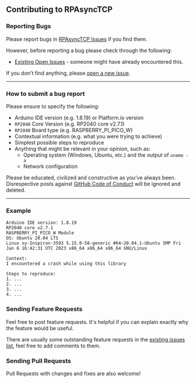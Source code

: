 ## Contributing to RPAsyncTCP

### Reporting Bugs

Please report bugs in [RPAsyncTCP Issues](https://github.com/ayushsharma82/RPAsyncTCP/issues) if you find them.

However, before reporting a bug please check through the following:

* [Existing Open Issues](https://github.com/ayushsharma82/RPAsyncTCP/issues) - someone might have already encountered this.

If you don't find anything, please [open a new issue](https://github.com/ayushsharma82/RPAsyncTCP/issues/new).

---

### How to submit a bug report

Please ensure to specify the following:

* Arduino IDE version (e.g. 1.8.19) or Platform.io version
* `RP2040` Core Version (e.g. RP2040 core v2.7.1)
* `RP2040` Board type (e.g. RASPBERRY_PI_PICO_W)
* Contextual information (e.g. what you were trying to achieve)
* Simplest possible steps to reproduce
* Anything that might be relevant in your opinion, such as:
  * Operating system (Windows, Ubuntu, etc.) and the output of `uname -a`
  * Network configuration


Please be educated, civilized and constructive as you've always been. Disrespective posts against [GitHub Code of Conduct](https://docs.github.com/en/site-policy/github-terms/github-event-code-of-conduct) will be ignored and deleted.

---

### Example

```
Arduino IDE version: 1.8.19
RP2040 core v2.7.1
RASPBERRY_PI_PICO_W Module
OS: Ubuntu 20.04 LTS
Linux xy-Inspiron-3593 5.15.0-58-generic #64~20.04.1-Ubuntu SMP Fri Jan 6 16:42:31 UTC 2023 x86_64 x86_64 x86_64 GNU/Linux

Context:
I encountered a crash while using this library

Steps to reproduce:
1. ...
2. ...
3. ...
4. ...
```

### Sending Feature Requests

Feel free to post feature requests. It's helpful if you can explain exactly why the feature would be useful.

There are usually some outstanding feature requests in the [existing issues list](https://github.com/ayushsharma82/RPAsyncTCP/issues?q=is%3Aopen+is%3Aissue+label%3Aenhancement), feel free to add comments to them.

### Sending Pull Requests

Pull Requests with changes and fixes are also welcome!
